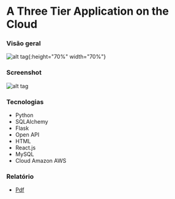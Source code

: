 # A Three Tier Application on the Cloud


### Visão geral
![alt tag](https://github.com/andrempinho/A-Three-Tier-Application-on-the-Cloud/blob/master/Imagem/Overview.png){:height="70%" width="70%"}


### Screenshot
![alt tag](https://github.com/andrempinho/A-Three-Tier-Application-on-the-Cloud/blob/master/Imagem/Screenshot.png)


### Tecnologias
* Python
* SQLAlchemy
* Flask
* Open API
* HTML
* React.js
* MySQL
* Cloud Amazon AWS


### Relatório
* [Pdf](https://github.com/andrempinho/A-Three-Tier-Application-on-the-Cloud/tree/master/Relatório.pdf)
